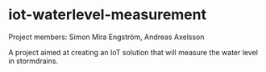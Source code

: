 # iot-waterlevel-measurement

Project members: Simon Mira Engström, Andreas Axelsson

A project aimed at creating an IoT solution that will measure the water level in stormdrains. 
